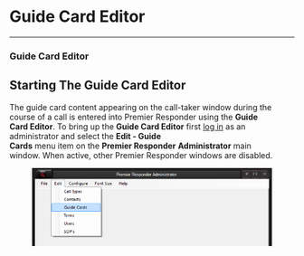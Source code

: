 # Guide Card Editor

***

### **Guide Card Editor**

## Starting The Guide Card Editor

The guide card content appearing on the call-taker window during the
\
course of a call is entered into Premier Responder using the **Guide**
\
**Card Editor**.  To bring up the **Guide Card Editor** first [log
in](<Logging In.md>) as an administrator and select the **Edit - Guide**
\
**Cards** menu item on the **Premier Responder** **Administrator** main
\
window.  When active, other Premier Responder windows are disabled.

<figure><img src=".gitbook/assets/Guide Card Editor_files/image006.png" alt=""><figcaption></figcaption></figure>

&#x20;
